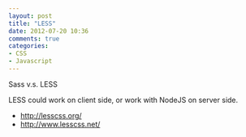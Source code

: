 ```yaml
---
layout: post
title: "LESS"
date: 2012-07-20 10:36
comments: true
categories:
- CSS
- Javascript
---
```


Sass v.s. LESS

LESS could work on client side, or work with NodeJS on server side.

+ http://lesscss.org/
+ http://www.lesscss.net/
